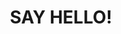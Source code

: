 ---
title : "SAY HELLO!"
bg_image: "images/backgrounds/contact-us-bg.jpg"
form_action: "https://formspree.io/f/mwkaqoea"
name: "Name"
email: "Email"
message: "Message"
submit: "Submit"


# custom style
custom_class: "" 
custom_attributes: "" 
custom_css: ""
---
